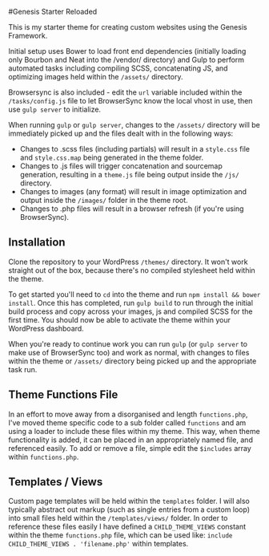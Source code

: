 #Genesis Starter Reloaded

This is my starter theme for creating custom websites using the Genesis Framework.

Initial setup uses Bower to load front end dependencies (initially loading only Bourbon and Neat into the /vendor/ directory) and Gulp to perform automated tasks including compiling SCSS, concatenating JS, and optimizing images held within the `/assets/` directory.

Browsersync is also included - edit the `url` variable included within the `/tasks/config.js` file to let BrowserSync know the local vhost in use, then use `gulp server` to initialize.

When running `gulp` or `gulp server`, changes to the `/assets/` directory will be immediately picked up and the files dealt with in the following ways:

* Changes to .scss files (including partials) will result in a `style.css` file and `style.css.map` being generated in the theme folder.
* Changes to .js files will trigger concatenation and sourcemap generation, resulting in a `theme.js` file being output inside the `/js/` directory.
* Changes to images (any format) will result in image optimization and output inside the `/images/` folder in the theme root.
* Changes to .php files will result in a browser refresh (if you're using BrowserSync).

## Installation

Clone the repository to your WordPress `/themes/` directory. It won't work straight out of the box, because there's no compiled  stylesheet held within the theme. 

To get started you'll need to `cd` into the theme and run `npm install && bower install`. Once this has completed, run `gulp build` to run through the initial build process and copy across your images, js and compiled SCSS for the first time. You should now be able to activate the theme within your WordPress dashboard. 

When you're ready to continue work you can run `gulp` (or `gulp server` to make use of BrowserSync too) and work as normal, with changes to files within the theme or `/assets/` directory being picked up and the appropriate task run.

## Theme Functions File

In an effort to move away from a disorganised and length `functions.php`, I've moved theme specific code to a sub folder called `functions` and am using a loader to include these files within my theme. This way, when theme functionality is added, it can be placed in an appropriately named file, and referenced easily. To add or remove a file, simple edit the `$includes` array within `functions.php`.

## Templates / Views

Custom page templates will be held within the `templates` folder. I will also typically abstract out markup (such as single entries from a custom loop) into small files held within the `/templates/views/` folder. In order to reference these files easily I have defined a `CHILD_THEME_VIEWS` constant within the theme `functions.php` file, which can be used like: `include CHILD_THEME_VIEWS . 'filename.php'` within templates.